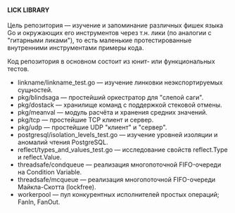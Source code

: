 #### LICK LIBRARY
Цель репозитория — изучение и запоминание различных фишек языка Go и окружающих его инструментов через т.н. лики (по аналогии с "гитарными ликами"), то есть маленькие протестированные внутренними инструментами примеры кода.   
 
Код репозитория в основном состоит из юнит- или функциональных тестов.

- linkname/linkname_test.go — изучение линковки неэкспортируемых сущностей.
- pkg/blindsaga — простейший оркестратор для "слепой саги".
- pkg/dostack — хранилище команд с поддержкой стековой отмены.
- pkg/meanval — модуль расчёта и хранения средних значений.
- pkg/tcp — простейшие TCP клиент и сервер.
- pkg/udp — простейшие UDP "клиент" и "сервер".
- postgresql/isolation_levels_test.go — изучение уровней изоляции  и аномалий чтения PostgreSQL.
- reflect/types_and_values_test.go — исследование свойств reflect.Type и reflect.Value.
- threadsafe/condqueue — реализация многопоточной FIFO-очереди на Condition Variable.
- threadsafe/mcqueue — реализация многопоточной FIFO-очереди Майкла-Скотта (lockfree).
- workerpool — пул конкурентных исполнителей простых операций; FanIn, FanOut.